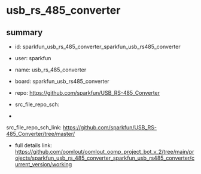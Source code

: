 # usb_rs_485_converter
 
## summary 
* id: sparkfun_usb_rs_485_converter_sparkfun_usb_rs485_converter
* user: sparkfun
* name: usb_rs_485_converter
* board: sparkfun_usb_rs485_converter
* repo: https://github.com/sparkfun/USB_RS-485_Converter



* src_file_repo_sch: 
*
 src_file_repo_sch_link: https://github.com/sparkfun/USB_RS-485_Converter/tree/master/
* full details link: https://github.com/oomlout/oomlout_oomp_project_bot_v_2/tree/main/projects/sparkfun_usb_rs_485_converter_sparkfun_usb_rs485_converter/current_version/working  






